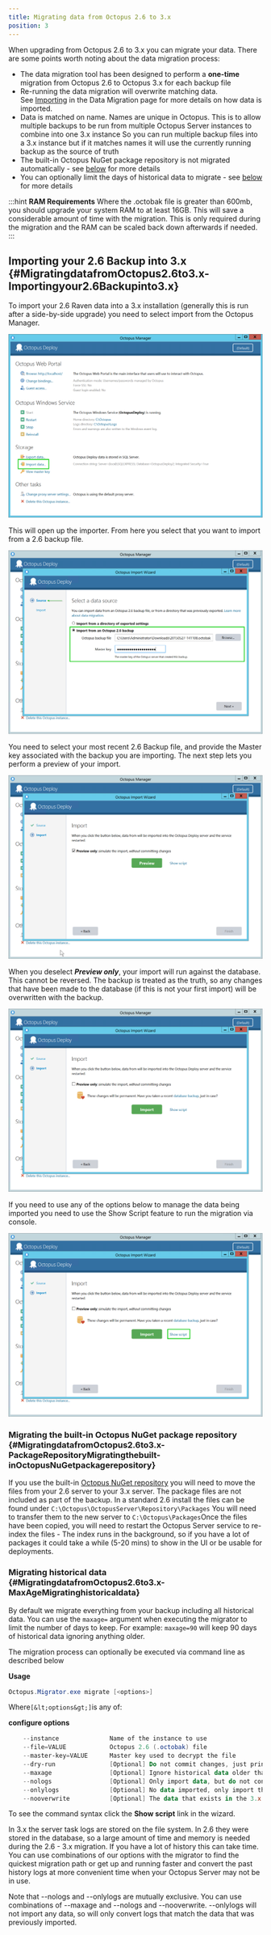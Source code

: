 ```yaml
---
title: Migrating data from Octopus 2.6 to 3.x
position: 3
---
```


When upgrading from Octopus 2.6 to 3.x you can migrate your data. There are some points worth noting about the data migration process:

- The data migration tool has been designed to perform a **one-time** migration from Octopus 2.6 to Octopus 3.x for each backup file
 - Re-running the data migration will overwrite matching data. See [Importing](/docs/administration/data-migration.md) in the Data Migration page for more details on how data is imported.
 - Data is matched on name. Names are unique in Octopus. This is to allow multiple backups to be run from multiple Octopus Server instances to combine into one 3.x instance
So you can run multiple backup files into a 3.x instance but if it matches names it will use the currently running backup as the source of truth
- The built-in Octopus NuGet package repository is not migrated automatically - see [below](/docs/administration/upgrading/upgrading-from-octopus-2.6/migrating-data-from-octopus-2.6-to-3.x.md) for more details
- You can optionally limit the days of historical data to migrate - see [below](/docs/administration/upgrading/upgrading-from-octopus-2.6/migrating-data-from-octopus-2.6-to-3.x.md) for more details

:::hint
**RAM Requirements**
Where the .octobak file is greater than 600mb, you should upgrade your system RAM to at least 16GB. This will save a considerable amount of time with the migration. This is only required during the migration and the RAM can be scaled back down afterwards if needed.
:::

## Importing your 2.6 Backup into 3.x {#MigratingdatafromOctopus2.6to3.x-Importingyour2.6Backupinto3.x}

To import your 2.6 Raven data into a 3.x installation (generally this is run after a side-by-side upgrade) you need to select import from the Octopus Manager.

![](/docs/images/3048787/3964992.png "width=500")

This will open up the importer. From here you select that you want to import from a 2.6 backup file.

![](/docs/images/3048787/3964993.png "width=500")

You need to select your most recent 2.6 Backup file, and provide the Master key associated with the backup you are importing. The next step lets you perform a preview of your import.

![](/docs/images/3048787/3964994.png "width=500")

When you deselect ***Preview only***, your import will run against the database. This cannot be reversed. The backup is treated as the truth, so any changes that have been made to the database (if this is not your first import) will be overwritten with the backup.

![](/docs/images/3048787/3964995.png "width=500")

If you need to use any of the options below to manage the data being imported you need to use the Show Script feature to run the migration via console.

![](/docs/images/3048787/3964996.png "width=500")

### Migrating the built-in Octopus NuGet package repository {#MigratingdatafromOctopus2.6to3.x-PackageRepositoryMigratingthebuilt-inOctopusNuGetpackagerepository}

If you use the built-in [Octopus NuGet repository](http://docs.octopusdeploy.com/display/OD/Package+repositories) you will need to move the files from your 2.6 server to your 3.x server. The package files are not included as part of the backup.
In a standard 2.6 install the files can be found under `C:\Octopus\OctopusServer\Repository\Packages`
You will need to transfer them to the new server to `C:\Octopus\Packages`Once the files have been copied, you will need to restart the Octopus Server service to re-index the files - The index runs in the background, so if you have a lot of packages it could take a while (5-20 mins) to show in the UI or be usable for deployments.

### Migrating historical data {#MigratingdatafromOctopus2.6to3.x-MaxAgeMigratinghistoricaldata}

By default we migrate everything from your backup including all historical data. You can use the `maxage=` argument when executing the migrator to limit the number of days to keep. For example: `maxage=90` will keep 90 days of historical data ignoring anything older.

The migration process can optionally be executed via command line as described below

**Usage**

```powershell
Octopus.Migrator.exe migrate [<options>]
```

Where`[&lt;options&gt;]`is any of:

**configure options**

```powershell
    --instance				Name of the instance to use
	--file=VALUE  	     	Octopus 2.6 (.octobak) file
    --master-key=VALUE   	Master key used to decrypt the file
    --dry-run				[Optional] Do not commit changes, just print what would have happened
	--maxage				[Optional] Ignore historical data older than x days
	--nologs				[Optional] Only import data, but do not convert and import the raw server log entries
	--onlylogs				[Optional] No data imported, only import the raw server log entries for existing migrated data. 
    --nooverwrite			[Optional] The data that exists in the 3.x database will be treated as truth and not overwritten by the backup file, only new data will be inserted
```

To see the command syntax click the **Show script** link in the wizard.

In 3.x the server task logs are stored on the file system. In 2.6 they were stored in the database, so a large amount of time and memory is needed during the 2.6 - 3.x migration. If you have a lot of history this can take time. You can use combinations of our options with the migrator to find the quickest migration path or get up and running faster and convert the past history logs at more convenient time when your Octopus Server may not be in use.

Note that --nologs and --onlylogs are mutually exclusive. You can use combinations of --maxage and --nologs and --nooverwrite. --onlylogs will not import any data, so will only convert logs that match the data that was previously imported.
